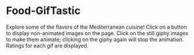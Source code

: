 # Food-GifTastic
Explore some of the flavors of the Mediterranean cuisine! 
Click on a button to display non-animated images on the page.
Click on the still giphy images to make them animate; clicking on the giphy again will stop the animation.
Ratings for each gif are displayed.